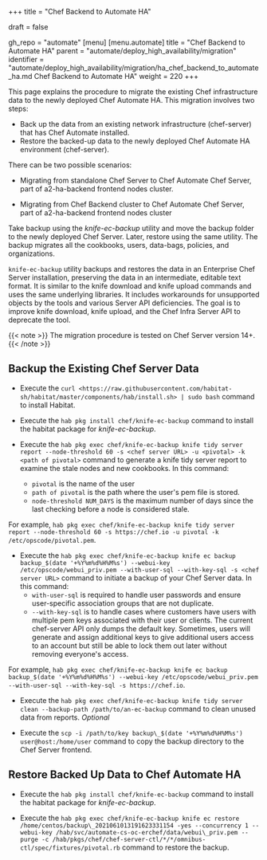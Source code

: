 +++
title = "Chef Backend to Automate HA"

draft = false

gh_repo = "automate"
[menu]
  [menu.automate]
    title = "Chef Backend to Automate HA"
    parent = "automate/deploy_high_availability/migration"
    identifier = "automate/deploy_high_availability/migration/ha_chef_backend_to_automate_ha.md Chef Backend to Automate HA"
    weight = 220
+++

This page explains the procedure to migrate the existing Chef infrastructure data to the newly deployed Chef Automate HA. This migration involves two steps:

- Back up the data from an existing network infrastructure (chef-server) that has Chef Automate installed.
- Restore the backed-up data to the newly deployed Chef Automate HA environment (chef-server).

There can be two possible scenarios:

- Migrating from standalone Chef Server to Chef Automate Chef Server, part of a2-ha-backend frontend nodes cluster.

- Migrating from Chef Backend cluster to Chef Automate Chef Server, part of a2-ha-backend frontend nodes cluster

Take backup using the *knife-ec-backup* utility and move the backup folder to the newly deployed Chef Server. Later, restore using the same utility. The backup migrates all the cookbooks, users, data-bags, policies, and organizations.

`knife-ec-backup` utility backups and restores the data in an Enterprise Chef Server installation, preserving the data in an intermediate, editable text format. It is similar to the knife download and knife upload commands and uses the same underlying libraries. It includes workarounds for unsupported objects by the tools and various Server API deficiencies. The goal is to improve knife download, knife upload, and the Chef Infra Server API to deprecate the tool.

{{< note >}} The migration procedure is tested on Chef Server version 14+. {{< /note >}}

## Backup the Existing Chef Server Data

- Execute the `curl <https://raw.githubusercontent.com/habitat-sh/habitat/master/components/hab/install.sh> | sudo bash` command to install Habitat.

- Execute the `hab pkg install chef/knife-ec-backup` command to install the habitat package for *knife-ec-backup*.

- Execute the `hab pkg exec chef/knife-ec-backup knife tidy server report --node-threshold 60 -s <chef server URL> -u <pivotal> -k <path of pivotal>` command to generate a knife tidy server report to examine the stale nodes and new cookbooks. In this command:
  - `pivotal` is the name of the user
  - `path of pivotal` is the path where the user's pem file is stored.
  - `node-threshold NUM_DAYS` is the maximum number of days since the last checking before a node is considered stale.

For example, `hab pkg exec chef/knife-ec-backup knife tidy server report --node-threshold 60 -s https://chef.io -u pivotal -k /etc/opscode/pivotal.pem`.

- Execute the `hab pkg exec chef/knife-ec-backup knife ec backup backup_$(date '+%Y%m%d%H%M%s') --webui-key /etc/opscode/webui_priv.pem --with-user-sql --with-key-sql -s <chef server URL>` command to initiate a backup of your Chef Server data. In this command:
  - `with-user-sql` is required to handle user passwords and ensure user-specific association groups that are not duplicate.
  - `--with-key-sql` is to handle cases where customers have users with multiple pem keys associated with their user or clients. The current chef-server API only dumps the default key. Sometimes, users will generate and assign additional keys to give additional users access to an account but still be able to lock them out later without removing everyone's access.

For example, `hab pkg exec chef/knife-ec-backup knife ec backup backup_$(date '+%Y%m%d%H%M%s') --webui-key /etc/opscode/webui_priv.pem --with-user-sql --with-key-sql -s https://chef.io`.

- Execute the `hab pkg exec chef/knife-ec-backup knife tidy server clean --backup-path /path/to/an-ec-backup` command to clean unused data from reports. _Optional_

- Execute the `scp -i /path/to/key backup\_$(date '+%Y%m%d%H%M%s') user@host:/home/user` command to copy the backup directory to the Chef Server frontend.

## Restore Backed Up Data to Chef Automate HA

- Execute the `hab pkg install chef/knife-ec-backup` command to install the habitat package for *knife-ec-backup*.

- Execute the `hab pkg exec chef/knife-ec-backup knife ec restore /home/centos/backup\_2021061013191623331154 -yes --concurrency 1 --webui-key /hab/svc/automate-cs-oc-erchef/data/webui\_priv.pem --purge -c /hab/pkgs/chef/chef-server-ctl/*/*/omnibus-ctl/spec/fixtures/pivotal.rb` command to restore the backup.
